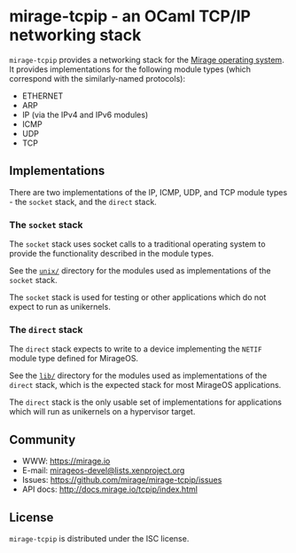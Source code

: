 # mirage-tcpip - an OCaml TCP/IP networking stack

`mirage-tcpip` provides a networking stack for the [Mirage operating
system](https://mirage.io). It provides implementations for the following module types
(which correspond with the similarly-named protocols):

* ETHERNET
* ARP
* IP (via the IPv4 and IPv6 modules)
* ICMP
* UDP
* TCP

## Implementations

There are two implementations of the IP, ICMP, UDP, and TCP module types -
the `socket` stack, and the `direct` stack.

### The `socket` stack

The `socket` stack uses socket calls to a traditional operating system to
provide the functionality described in the module types.

See the [`unix/`](./unix/) directory for the modules used as implementations of the
`socket` stack. 

The `socket` stack is used for testing or other applications which do not
expect to run as unikernels.

### The `direct` stack

The `direct` stack expects to write to a device implementing the `NETIF` module
type defined for MirageOS.

See the [`lib/`](./lib/) directory for the modules used as implementations of the
`direct` stack, which is the expected stack for most MirageOS applications.

The `direct` stack is the only usable set of implementations for
applications which will run as unikernels on a hypervisor target.

## Community

* WWW: <https://mirage.io>
* E-mail: <mirageos-devel@lists.xenproject.org>
* Issues: <https://github.com/mirage/mirage-tcpip/issues>
* API docs: <http://docs.mirage.io/tcpip/index.html>

## License

`mirage-tcpip` is distributed under the ISC license.
